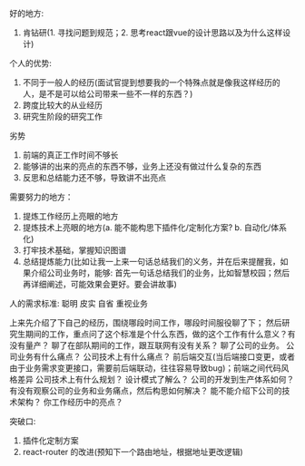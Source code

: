 好的地方: 
1. 肯钻研(1. 寻找问题到规范；2. 思考react跟vue的设计思路以及为什么这样设计)

个人的优势: 
1. 不同于一般人的经历(面试官提到想要我的一个特殊点就是像我这样经历的人，是不是可以给公司带来一些不一样的东西？)
2. 跨度比较大的从业经历
3. 研究生阶段的研究工作

劣势
1. 前端的真正工作时间不够长
2. 能够讲的出来的亮点的东西不够，业务上还没有做过什么复杂的东西
3. 反思和总结能力还不够，导致讲不出亮点

需要努力的地方：
1. 提炼工作经历上亮眼的地方
2. 提炼技术上亮眼的地方(a. 能不能构思下插件化/定制化方案? b. 自动化/体系化)
3. 打牢技术基础，掌握知识图谱
4. 总结提炼能力(比如让我一上来一句话总结我们的义务，并在后来提醒我，如果介绍公司业务时，能够: 首先一句话总结我们的业务，比如智慧校园；然后再详细阐述，可能效果会更好。要会讲故事)


人的需求标准:
聪明 皮实 自省
重视业务

上来先介绍了下自己的经历，围绕哪段时间工作，哪段时间服役聊了下；
然后研究生期间的工作，重点问了这个标准是个什么东西，做的这个工作有什么意义？有没有量产？
聊了在部队期间的工作，跟互联网有没有关系？
聊了公司的业务。
公司业务有什么痛点？
公司技术上有什么痛点？ 前后端交互(当后端接口变更，或者由于业务需求变更接口，需要前后端联动，往往容易导致bug)；前端之间代码风格差异
公司技术上有什么规划？
设计模式了解么？ 
公司的开发到生产体系如何？
有没有观察公司的业务和业务痛点，然后构思如何解决？
能不能介绍下公司的技术架构？ 
你工作经历中的亮点？


突破口: 
1. 插件化定制方案
2. react-router 的改进(预知下一个路由地址，根据地址更改逻辑)